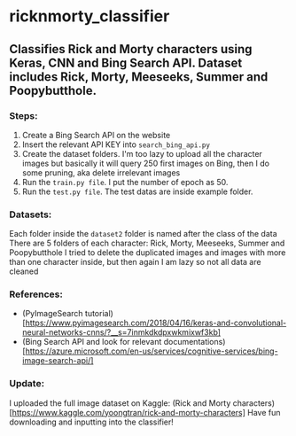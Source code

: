 # ricknmorty_classifier
## Classifies Rick and Morty characters using Keras, CNN and Bing Search API. Dataset includes Rick, Morty, Meeseeks, Summer and Poopybutthole.

### Steps:
1. Create a Bing Search API on the website
2. Insert the relevant API KEY into `search_bing_api.py`
3. Create the dataset folders. I'm too lazy to upload all the character images but basically it will query 250 first images on Bing, then I do some pruning, aka delete irrelevant images
4. Run the `train.py file`. I put the number of epoch as 50.
5. Run the `test.py file`. The test datas are inside example folder.

### Datasets:
Each folder inside the `dataset2` folder is named after the class of the data
There are 5 folders of each character: Rick, Morty, Meeseeks, Summer and Poopybutthole
I tried to delete the duplicated images and images with more than one character inside, but then again I am lazy so not all data are cleaned

### References:
* (PyImageSearch tutorial)[https://www.pyimagesearch.com/2018/04/16/keras-and-convolutional-neural-networks-cnns/?__s=7inmkdkdpxwkmixwf3kb]
* (Bing Search API and look for relevant documentations)[https://azure.microsoft.com/en-us/services/cognitive-services/bing-image-search-api/]

### Update:
I uploaded the full image dataset on Kaggle: (Rick and Morty characters)[https://www.kaggle.com/yoongtran/rick-and-morty-characters]
Have fun downloading and inputting into the classifier!
